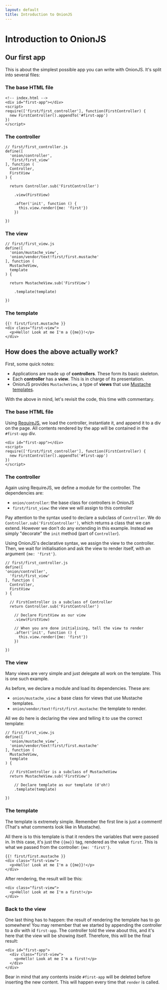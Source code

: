 ```yaml
---
layout: default
title: Introduction to OnionJS
---
```


# Introduction to OnionJS

## Our first app

This is about the simplest possible app you can write with OnionJS. It's split into several files:

### The base HTML file

    <!-- index.html -->
    <div id="first-app"></div>
    <script>
    require(['first/first_controller'], function(FirstController) {
      new FirstController().appendTo('#first-app')
    })
    </script>

### The controller

    // first/first_controller.js
    define([
      'onion/controller',
      'first/first_view'
    ], function (
      Controller,
      FirstView
    ) {

      return Controller.sub('FirstController')

        .view(FirstView)

        .after('init', function () {
          this.view.render({me: 'first'})
        })

    })

### The view

    // first/first_view.js
    define([
      'onion/mustache_view',
      'onion/vendor/text!first/first.mustache'
    ], function (
      MustacheView,
      template
    ) {

      return MustacheView.sub('FirstView')

        .template(template)

    })

### The template

    {{! first/first.mustache }}
    <div class="first-view">
      <p>Hello! Look at me I'm a {{me}}!</p>
    </div>

## How does the above actually work?

First, some quick notes:

* Applications are made up of **controllers**. These form its basic skeleton.
* Each **controller** has a **view**. This is in charge of its presentation.
* OnionJS provides `MustacheView`, a type of **views** that use [Mustache templates](http://mustache.github.io/).

With the above in mind, let's revisit the code, this time with commentary.

### The base HTML file

Using [RequireJS](http://requirejs.org), we load the controller, instantiate it, and append it to a div on the page. All contents rendered by the app will be contained in the `#first-app` div.

    <div id="first-app"></div>
    <script>
    require(['first/first_controller'], function(FirstController) {
      new FirstController().appendTo('#first-app')
    })
    </script>

### The controller

Again using RequireJS, we define a module for the controller. The dependencies are:

* `onion/controller`: the base class for controllers in OnionJS
* `first/first_view`: the view we will assign to this controller

Pay attention to the syntax used to declare a subclass of `Controller`. We do `Controller.sub('FirstController')`, which returns a class that we can extend. However we don't do any extending in this example. Instead we simply "decorate" the `init` method (part of `Controller`).

Using OnionJS's declarative syntax, we assign the view to the controller. Then, we wait for initialisation and ask the view to render itself, with an argument `{me: 'first'}`.


    // first/first_controller.js
    define([
    'onion/controller',
      'first/first_view'
    ], function (
      Controller,
      FirstView
    ) {

      // FirstController is a subclass of Controller
      return Controller.sub('FirstController')

        // Declare FirstView as our view
        .view(FirstView)

        // When you are done initialising, tell the view to render
        .after('init', function () {
          this.view.render({me: 'first'})
        })

    })

### The view

Many views are very simple and just delegate all work on the template. This is one such example.

As before, we declare a module and load its dependencies. These are:

* `onion/mustache_view`: a base class for views that use Mustache templates.
* `onion/vendor/text!first/first.mustache`: the template to render.

All we do here is declaring the view and telling it to use the correct template:

    // first/first_view.js
    define([
      'onion/mustache_view',
      'onion/vendor/text!first/first.mustache'
    ], function (
      MustacheView,
      template
    ) {

      // FirstController is a subclass of MustacheView
      return MustacheView.sub('FirstView')

        // Declare template as our template (d'oh!)
        .template(template)

    })

### The template

The template is extremely simple. Remember the first line is just a comment! (That's what comments look like in Mustache).

All there is to this template is that it renders the variables that were passed in. In this case, it's just the `{{me}}` tag, rendered as the value `first`. This is what we passed from the controller: `{me: 'first'}`.

    {{! first/first.mustache }}
    <div class="first-view">
      <p>Hello! Look at me I'm a {{me}}!</p>
    </div>

After rendering, the result will be this:

    <div class="first-view">
      <p>Hello! Look at me I'm a first!</p>
    </div>

### Back to the view

One last thing has to happen: the result of rendering the template has to go somewhere! You may remember that we started by appending the controller to a div with id `first-app`. The controller told the view about this, and it's here that the view will be showing itself. Therefore, this will be the final result:

    <div id="first-app">
      <div class="first-view">
        <p>Hello! Look at me I'm a first!</p>
      </div>
    </div>

Bear in mind that any contents inside `#first-app` will be deleted before inserting the new content. This will happen every time that `render` is called.

